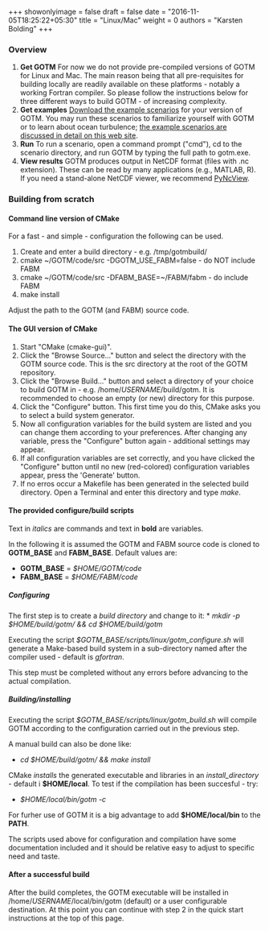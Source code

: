 +++
showonlyimage = false
draft = false
date = "2016-11-05T18:25:22+05:30"
title = "Linux/Mac"
weight = 0
authors = "Karsten Bolding"
+++

### Overview

  1. **Get GOTM** For now we do not provide pre-compiled versions of GOTM for Linux and Mac. The main reason being that all pre-requisites for building locally are readily available on these platforms - notably a working Fortran compiler. So please follow the instructions below for three different ways to build GOTM - of increasing complexity.
  2. **Get examples** 
[Download the example scenarios](http://github.com/gotm-model/cases/releases)
for your version of 
GOTM. You may run these scenarios to familiarize yourself with GOTM or to learn 
about ocean turbulence; 
[the example scenarios are discussed in detail on this web site](/examples/).
  3. **Run** To run a scenario, open a command prompt ("cmd"), cd to the 
scenario directory, and run GOTM by typing the full path to gotm.exe.
  4. **View results** GOTM produces output in NetCDF format (files with .nc 
extension). These can be read by many applications (e.g., MATLAB, R). If you 
need a stand-alone NetCDF viewer, we recommend 
[PyNcView](https://sourceforge.net/projects/pyncview). 

### Building from scratch

#### Command line version of CMake

For a fast - and simple - configuration the following can be used.

   1. Create and enter a build directory - e.g. /tmp/gotmbuild/
   2. cmake ~/GOTM/code/src -DGOTM_USE_FABM=false - do NOT include FABM
   3. cmake ~/GOTM/code/src -DFABM_BASE=~/FABM/fabm - do include FABM
   4. make install

Adjust the path to the GOTM (and FABM) source code.

#### The GUI version of CMake

  1. Start "CMake (cmake-gui)".
  2. Click the "Browse Source..." button and select the directory with the GOTM 
source code. This is the src directory at the root of the GOTM repository.
  3. Click the "Browse Build..." button and select a directory of your choice 
to build GOTM in - e.g. /home/_USERNAME_/build/gotm. It is recommended to 
choose an empty (or new) directory for this purpose. 
  4. Click the "Configure" button. This first time you do this, CMake asks you 
to select a build system generator.
  5. Now all configuration variables for the build system are listed and you 
can change them according to your preferences. After changing any variable, 
press the "Configure" button again - additional settings may appear.
  6. If all configuration variables are set correctly, and you have clicked the 
"Configure" button until no new (red-colored) configuration variables appear, 
press the 'Generate' button.
  7. If no erros occur a Makefile has been generated in the selected build directory. 
Open a Terminal and enter this directory and type *make*.


#### The provided configure/build scripts

Text in *italics* are commands and text in **bold** are variables.

In the following it is assumed the GOTM and FABM source code is cloned to **GOTM_BASE** and **FABM_BASE**. Default values are:
* **GOTM_BASE** = *$HOME/GOTM/code*
* **FABM_BASE** = *$HOME/FABM/code*

##### Configuring
The first step is to create a *build directory* and change to it: * *mkdir -p $HOME/build/gotm/ && cd $HOME/build/gotm*

Executing the script *$GOTM_BASE/scripts/linux/gotm_configure.sh* will generate a Make-based build system in a sub-directory named after the compiler used - default is *gfortran*.

This step must be completed without any errors before advancing to the actual compilation.

##### Building/installing
Executing the script *$GOTM_BASE/scripts/linux/gotm_build.sh* will compile GOTM according to the configuration carried out in the previous step.

A manual build can also be done like:
* *cd $HOME/build/gotm/<compiler> && make install*

CMake *installs* the generated executable and libraries in an *install_directory* - default i **$HOME/local**.
To test if the compilation has been succesful - try:
* *$HOME/local/bin/gotm -c*

For furher use of GOTM it is a big advantage to add **$HOME/local/bin** to the **PATH**.

The scripts used above for configuration and compilation have some documentation included and it should be relative easy to adjust to specific need and taste.

#### After a successful build

After the build completes, the GOTM executable will be installed in /home/_USERNAME_/local/bin/gotm (default) or a user configurable destination.
At this point you can continue with step 2 in the quick start instructions at the top of this page.
